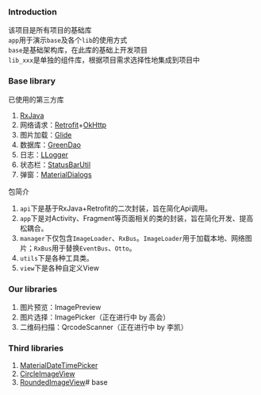 ### Introduction
该项目是所有项目的基础库<br/>
`app`用于演示`base`及各个`lib`的使用方式<br/>
`base`是基础架构库，在此库的基础上开发项目<br/>
`lib_xxx`是单独的组件库，根据项目需求选择性地集成到项目中<br/>

### Base library
已使用的第三方库
1. [RxJava](https://github.com/ReactiveX/RxJava)
2. 网络请求：[Retrofit](https://github.com/square/retrofit)+[OkHttp](https://github.com/square/okhttp)
3. 图片加载：[Glide](https://github.com/bumptech/glide)
4. 数据库：[GreenDao](https://github.com/greenrobot/greenDAO)
5. 日志：[LLogger](https://github.com/wxcchdStar/LLogger)
6. 状态栏：[StatusBarUtil](https://github.com/laobie/StatusBarUtil)
7. 弹窗：[MaterialDialogs](https://github.com/afollestad/material-dialogs)

包简介
1. `api`下是基于RxJava+Retrofit的二次封装，旨在简化Api调用。
2. `app`下是对Activity、Fragment等页面相关的类的封装，旨在简化开发、提高松耦合。
3. `manager`下仅包含`ImageLoader`、`RxBus`。`ImageLoader`用于加载本地、网络图片；`RxBus`用于替换`EventBus`、`Otto`。
4. `utils`下是各种工具类。
5. `view`下是各种自定义View

### Our libraries
1. 图片预览：ImagePreview
2. 图片选择：ImagePicker（正在进行中 by 高会）
3. 二维码扫描：QrcodeScanner（正在进行中 by 李凯）

### Third libraries
1. [MaterialDateTimePicker](https://github.com/wdullaer/MaterialDateTimePicker)
2. [CircleImageView](https://github.com/hdodenhof/CircleImageView)
3. [RoundedImageView](https://github.com/vinc3m1/RoundedImageView)# base
